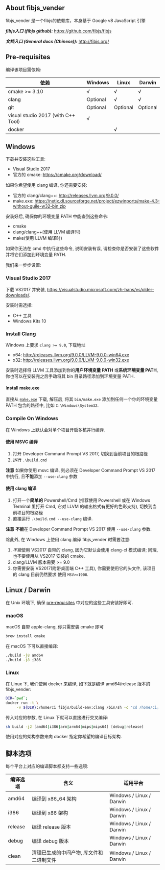 ## About fibjs_vender

fibjs_vender 是一个fibjs的依赖库，本身基于 Google v8 JavaScript 引擎

***fibjs入口 (fibjs github):*** https://github.com/fibjs/fibjs

***文档入口 (General docs (Chinese)):*** http://fibjs.org/

## Pre-requisites

编译该项目需依赖:

| 依赖 | Windows | Linux | Darwin |
|--|--|--|--|
| cmake >= 3.10 | √ | √ | √ |
| clang | Optional | √ | √ |
| git | Optional | Optional | Optional |
| visual studio 2017 (with C++ Tool) | √ | ||
| docker | | √ | |

## Windows

下载并安装这些工具:

- Visual Studio 2017
- 官方的 cmake: https://cmake.org/download/
<!-- - 官方的 git: https://git-scm.com/downloads -->

如果你希望使用 clang 编译, 你还需要安装:
- 官方的 clang/clang++: http://releases.llvm.org/9.0.0/ 
- make.exe: https://netix.dl.sourceforge.net/project/ezwinports/make-4.3-without-guile-w32-bin.zip


安装好后, 确保你的环境变量 PATH 中能查到这些命令:

- cmake
- clang/clang++(使用 LLVM 编译时)
- make(使用 LLVM 编译时)

如果你无法在 cmd 中执行这些命令, 说明安装有误, 请检查你是否安装了这些软件并将它们添加到环境变量 PATH.

我们来一步步设置:

### Visual Studio 2017

下载 VS2017 并安装, https://visualstudio.microsoft.com/zh-hans/vs/older-downloads/.

安装时需选择:
- C++ 工具
- Windows Kits 10

<!-- ### Install Git

[git 下载页]:https://git-scm.com/downloads

从 [git 下载页] 安装 Windows 版客户端以安装, 安装时注意:

- 允许其把 git 相关的命令添加到 PATH 中;
- 允许其将 git-bash 添加到你的桌面. -->

<!-- git 官方提供了 `git-bash`, 推荐使用 `git-bash` 作为 fibjs_vender 的命令执行环境. -->

<!-- 在安装完 git-bash 后, 你还需要为其添加 [`make.exe`], 它来自于 mingw 工具集. 

从这里下载: https://netix.dl.sourceforge.net/project/ezwinports/make-4.3-without-guile-w32-bin.zip, 得到压缩包.

假设你的 git 安装路径为 `C:\Program Files\Git`, 将下载好的 `make-4.3-without-guile-w32-bin.zip`, 放到 `C:\Program Files\Git\mingw64` 中, 并**保持目录结构**解压, 最后你应该有 `C:\Program Files\Git\mingw64\bin\make.exe` 这个文件. -->

<!-- [`git-bash`]:https://git-scm.com/downloads -->

### Install Clang

Windows 上要求 `clang >= 9.0`, 下载地址

- x64: http://releases.llvm.org/9.0.0/LLVM-9.0.0-win64.exe
- x32: http://releases.llvm.org/9.0.0/LLVM-9.0.0-win32.exe

安装时选择将 LLVM 工具添加到你的**用户环境变量 PATH** 或**系统环境变量 PATH**, 你也可以在安装完之后手动将其 bin 目录路径添加到环境变量 PATH.

#### Install make.exe

[安装 make]:https://stackoverflow.com/questions/32127524/how-to-install-and-use-make-in-windows

[make.exe]:http://gnuwin32.sourceforge.net/packages/make.htm

[make.exe 官方指南]:http://gnuwin32.sourceforge.net/packages/make.htm

[`make.exe`]:https://netix.dl.sourceforge.net/project/ezwinports/make-4.3-without-guile-w32-bin.zip

直接从 [`make.exe`] 下载, 解压后, 将其 `bin/make.exe` 添加到任何一个你的环境变量 PATH 包含的路径中, 比如 `C:\Windows\System32`.

### Compile On Windows

在 Windows 上默认会对单个项目开启多核并行编译.

#### 使用 MSVC 编译

1. 打开 Developer Command Prompt VS 2017, 切换到当前项目的根路径
2. 运行 `.\build.cmd`

**注意** 如果你使用 msvc 编译, 则必须在 Developer Command Prompt VS 2017 中执行, 且**不能**添加 `--use-clang` 参数

#### 使用 clang 编译

1. 打开一个**简单的** Powershell/Cmd (推荐使用 Powershell 或在 Windows Terminal 里打开 Cmd, 它对 LLVM 的输出格式有更好的色彩支持), 切换到当前项目的根路径
2. 直接运行 `.\build.cmd --use-clang` 编译.

**注意** **不能**在 Developer Command Prompt VS 2017 使用 `--use-clang` 参数.

除此外, 在 Windows 上使用 clang 编译 fibjs_vender 时需要注意:

1. *不能*使用 VS2017 自带的 clang, 因为它默认会使用 clang-cl 模式编译; 同理, 也不要使用从 VS2017 安装的 cmake.
2. clang/LLVM 版本需要 >= 9.0
3. 你需要安装 VS2017(附带桌面端 C++ 工具), 你需要使用它的头文件, 该项目的 clang 目前仍然要求 使用 `MSV>=1900`.

## Linux / Darwin

在 Unix 环境下, 确保 [pre-requisites](#Pre-requisites) 中对应的这些工具安装好即可.

### macOS

macOS 自带 apple-clang, 你只需安装 cmake 即可

```bash
brew install cmake
```

在 macOS 下可以直接编译:

```bash
./build -j8 amd64
./build -j8 i386
```

### Linux

在 Linux 下, 我们使用 docker 来编译, 如下就是编译 amd64/release 版本的 fibjs_vender:

```bash
DIR=`pwd`;
docker run -t \
     -v ${DIR}:/home/ci fibjs/build-env:clang /bin/sh -c "cd /home/ci; sh build -j2 amd64 release"
```

传入对应的参数, 在 Linux 下就可以直接进行交叉编译:

```bash
sh build -j2 [amd64|i386|arm|arm64|mips|mips64] [debug|release]
```

使用对应的架构参数来向 docker 指定你希望的编译目标架构.

## 脚本选项

每个平台上对应的编译脚本都支持一些选项:

|编译选项|含义|适用平台|
|--|--|--|
| amd64 | 编译到 x86_64 架构 | Windows / Linux / Darwin
| i386 | 编译到 x86 架构 | Windows / Linux / Darwin
| release | 编译 release 版本 | Windows / Linux / Darwin
| debug | 编译 debug 版本 | Windows / Linux / Darwin
| clean | 清理已生成的中间产物, 库文件和二进制文件 | Windows / Linux / Darwin